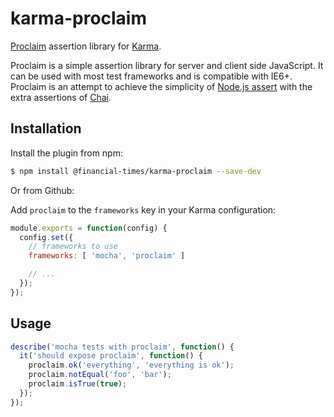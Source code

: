 karma-proclaim
==========

[Proclaim](https://github.com/rowanmanning/proclaim) assertion library for [Karma](http://karma-runner.github.io).

Proclaim is a simple assertion library for server and client side JavaScript.
It can be used with most test frameworks and is compatible with IE6+. Proclaim
is an attempt to achieve the simplicity of
[Node.js assert](http://nodejs.org/api/assert.html) with the extra assertions
of [Chai](http://chaijs.com/).


Installation
------------

Install the plugin from npm:

```sh
$ npm install @financial-times/karma-proclaim --save-dev
```

Or from Github:

Add `proclaim` to the `frameworks` key in your Karma configuration:

```js
module.exports = function(config) {
  config.set({
    // frameworks to use
    frameworks: [ 'mocha', 'proclaim' ]

    // ...
  });
});
```


Usage
-----

```js
describe('mocha tests with proclaim', function() {
  it('should expose proclaim', function() {
    proclaim.ok('everything', 'everything is ok');
    proclaim.notEqual('foo', 'bar');
    proclaim.isTrue(true);
  });
});
```
